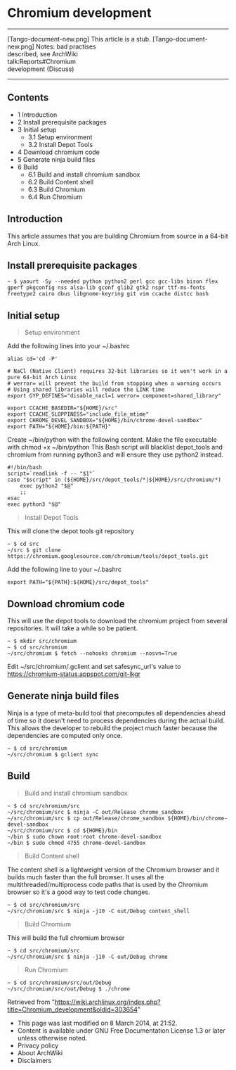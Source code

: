 Chromium development
====================

  ------------------------ ------------------------ ------------------------
  [Tango-document-new.png] This article is a stub.  [Tango-document-new.png]
                           Notes: bad practises     
                           described, see ArchWiki  
                           talk:Reports#Chromium    
                           development (Discuss)    
  ------------------------ ------------------------ ------------------------

Contents
--------

-   1 Introduction
-   2 Install prerequisite packages
-   3 Initial setup
    -   3.1 Setup environment
    -   3.2 Install Depot Tools
-   4 Download chromium code
-   5 Generate ninja build files
-   6 Build
    -   6.1 Build and install chromium sandbox
    -   6.2 Build Content shell
    -   6.3 Build Chromium
    -   6.4 Run Chromium

Introduction
------------

This article assumes that you are building Chromium from source in a
64-bit Arch Linux.

Install prerequisite packages
-----------------------------

    ~ $ yaourt -Sy --needed python python2 perl gcc gcc-libs bison flex gperf pkgconfig nss alsa-lib gconf glib2 gtk2 nspr ttf-ms-fonts freetype2 cairo dbus libgnome-keyring git vim ccache distcc bash

Initial setup
-------------

> Setup environment

Add the following lines into your ~/.bashrc

    alias cd='cd -P'

    # NaCl (Native Client) requires 32-bit libraries so it won't work in a pure 64-bit Arch Linux
    # werror= will prevent the build from stopping when a warning occurs
    # Using shared libraries will reduce the LINK time
    export GYP_DEFINES="disable_nacl=1 werror= component=shared_library"

    export CCACHE_BASEDIR="${HOME}/src"
    export CCACHE_SLOPPINESS="include_file_mtime"
    export CHROME_DEVEL_SANDBOX="${HOME}/bin/chrome-devel-sandbox"
    export PATH="${HOME}/bin:${PATH}"

Create ~/bin/python with the following content. Make the file executable
with chmod +x ~/bin/python This Bash script will blacklist depot_tools
and chromium from running python3 and will ensure they use python2
instead.

    #!/bin/bash
    script=`readlink -f -- "$1"`
    case "$script" in (${HOME}/src/depot_tools/*|${HOME}/src/chromium/*)
        exec python2 "$@"
        ;;
    esac
    exec python3 "$@"

> Install Depot Tools

This will clone the depot tools git repository

    ~ $ cd src
    ~/src $ git clone https://chromium.googlesource.com/chromium/tools/depot_tools.git

Add the following line to your ~/.bashrc

    export PATH="${PATH}:${HOME}/src/depot_tools"

Download chromium code
----------------------

This will use the depot tools to download the chromium project from
several repositories. It will take a while so be patient.

    ~ $ mkdir src/chromium
    ~ $ cd src/chromium
    ~/src/chromium $ fetch --nohooks chromium --nosvn=True

Edit ~/src/chromium/.gclient and set safesync_url's value to
https://chromium-status.appspot.com/git-lkgr

Generate ninja build files
--------------------------

Ninja is a type of meta-build tool that precomputes all dependencies
ahead of time so it doesn't need to process dependencies during the
actual build. This allows the developer to rebuild the project much
faster because the dependencies are computed only once.

    ~ $ cd src/chromium
    ~/src/chromium $ gclient sync

Build
-----

> Build and install chromium sandbox

    ~ $ cd src/chromium/src
    ~/src/chromium/src $ ninja -C out/Release chrome_sandbox
    ~/src/chromium/src $ cp out/Release/chrome_sandbox ${HOME}/bin/chrome-devel-sandbox
    ~/src/chromium/src $ cd ${HOME}/bin
    ~/bin $ sudo chown root:root chrome-devel-sandbox
    ~/bin $ sudo chmod 4755 chrome-devel-sandbox

> Build Content shell

The content shell is a lightweight version of the Chromium browser and
it builds much faster than the full browser. It uses all the
multithreaded/multiprocess code paths that is used by the Chromium
browser so it's a good way to test code changes.

    ~ $ cd src/chromium/src
    ~/src/chromium/src $ ninja -j10 -C out/Debug content_shell

> Build Chromium

This will build the full chromium browser

    ~ $ cd src/chromium/src
    ~/src/chromium/src $ ninja -j10 -C out/Debug chrome

> Run Chromium

    ~ $ cd src/chromium/src/out/Debug
    ~/src/chromium/src/out/Debug $ ./chrome

Retrieved from
"https://wiki.archlinux.org/index.php?title=Chromium_development&oldid=303654"

-   This page was last modified on 8 March 2014, at 21:52.
-   Content is available under GNU Free Documentation License 1.3 or
    later unless otherwise noted.
-   Privacy policy
-   About ArchWiki
-   Disclaimers
